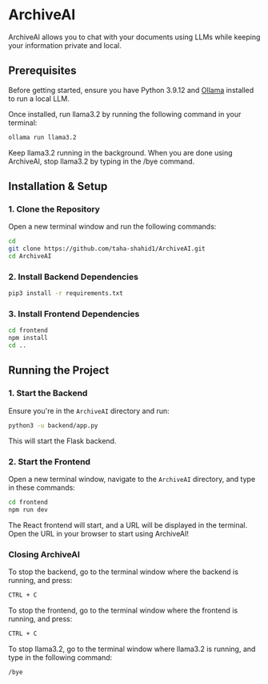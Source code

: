 # ArchiveAI

ArchiveAI allows you to chat with your documents using LLMs while keeping your information private and local.

## Prerequisites

Before getting started, ensure you have Python 3.9.12 and [Ollama](https://ollama.com/download) installed to run a local LLM.

Once installed, run llama3.2 by running the following command in your terminal:

```sh
ollama run llama3.2
```

Keep llama3.2 running in the background. When you are done using ArchiveAI, stop llama3.2 by typing in the /bye command.

## Installation & Setup

### 1. Clone the Repository

Open a new terminal window and run the following commands:

```sh
cd
git clone https://github.com/taha-shahid1/ArchiveAI.git
cd ArchiveAI
```

### 2. Install Backend Dependencies

```sh
pip3 install -r requirements.txt
```

### 3. Install Frontend Dependencies

```sh
cd frontend
npm install
cd ..
```

## Running the Project

### 1. Start the Backend

Ensure you're in the `ArchiveAI` directory and run:

```sh
python3 -u backend/app.py
```

This will start the Flask backend.

### 2. Start the Frontend

Open a new terminal window, navigate to the `ArchiveAI` directory, and type in these commands:

```sh
cd frontend
npm run dev
```

The React frontend will start, and a URL will be displayed in the terminal. Open the URL in your browser to start using ArchiveAI!

### Closing ArchiveAI
To stop the backend, go to the terminal window where the backend is running, and press:

```sh
CTRL + C
```

To stop the frontend, go to the terminal window where the frontend is running, and press:

```sh
CTRL + C
```

To stop llama3.2, go to the terminal window where llama3.2 is running, and type in the following command:

```sh
/bye
```
